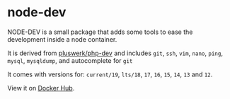 # node-dev

NODE-DEV is a small package that adds some tools to ease the development inside a node container.

It is derived from [pluswerk/php-dev](https://github.com/pluswerk/php-dev/) and includes `git`, `ssh`, `vim`, `nano`, `ping`, `mysql`, `mysqldump`, and autocomplete for `git`

It comes with versions for: `current/19`, `lts/18`, `17`, `16`, `15`, `14`, `13` and `12`.

View it on [Docker Hub](https://hub.docker.com/r/pluswerk/node-dev).
